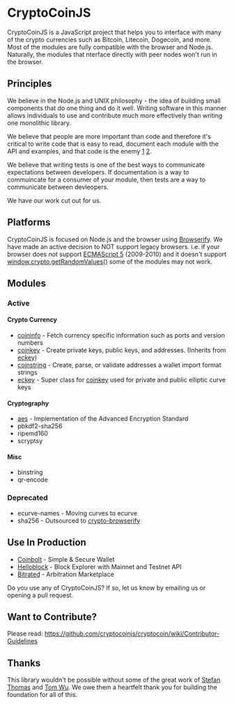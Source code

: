 CryptoCoinJS
============

CryptoCoinJS is a JavaScript project that helps you to interface with many of the crypto currencies such as Bitcoin, Litecoin, Dogecoin, and more. Most of the modules are fully compatible with the browser and Node.js. Naturally, the modules that nterface directly with peer nodes won't run in the browser.


Principles
----------

We believe in the Node.js and UNIX philosophy - the idea of building small components that do one thing and do it well. Writing software in this manner allows individuals to use and contribute much more effectively than writing one monolithic library.

We believe that people are more important than code and therefore it's critical to write code that is easy to read, document each module with the API and examples, and that code is the enemy [1](http://blog.codinghorror.com/the-best-code-is-no-code-at-all/) [2](http://blog.codinghorror.com/size-is-the-enemy/).

We believe that writing tests is one of the best ways to communicate expectations between developers. If documentation is a way to commuincate for a consumer of your module, then tests are a way to communicate between devleopers.

We have our work cut out for us.



Platforms
---------

CryptoCoinJS is focused on Node.js and the browser using [Browserify](https://github.com/substack/node-browserify). We have made an active decision to NOT support legacy browsers. i.e. if your browser does not support [ECMAScript 5](http://en.wikipedia.org/wiki/ECMAScript) (2009-2010) and it doesn't support [window.crypto.getRandomValues()](https://developer.mozilla.org/en-US/docs/Web/API/window.crypto.getRandomValues) some of the modules may not work.



Modules
-------

### Active

#### Crypto Currency

* [coininfo](modules/currency/coininfo.md) - Fetch currency specific information such as ports and version numbers
* [coinkey](modules/currency/coinkey.md) - Create private keys, public keys, and addresses. (Inherits from [eckey](modules/currency/eckey.md))
* [coinstring](modules/currency/coinstring.md) - Create, parse, or validate addresses a wallet import format strings
* [eckey](modules/currency/eckey.md) - Super class for [coinkey](modules/currency/coinkey) used for private and public elliptic curve keys


#### Cryptography

* [aes](modules/crypto/aes.md) - Implementation of the Advanced Encryption Standard
* pbkdf2-sha256
* ripemd160
* scryptsy



#### Misc

* binstring
* qr-encode 



### Deprecated

* ecurve-names - Moving curves to ecurve
* sha256 - Outsourced to [crypto-browserify][crypto-browserify]



Use In Production
-----------------

* [Coinbolt](https://www.coinbolt.com) - Simple & Secure Wallet
* [Helloblock](https://helloblock.io) - Block Explorer with Mainnet and Testnet API
* [Bitrated](https://www.bitrated.com) - Arbitration Marketplace

Do you use any of CryptoCoinJS? If so, let us know by emailing us or opening a pull request.



Want to Contribute?
-------------------

Please read: https://github.com/cryptocoinjs/cryptocoin/wiki/Contributor-Guidelines


Thanks
------

This library wouldn't be possible without some of the great work of [Stefan Thomas](https://github.com/justmoon) and [Tom Wu](http://www-cs-students.stanford.edu/~tjw/). We owe them a heartfelt thank you for building the foundation for all of this.


[crypto-browserify]: https://github.com/dominictarr/crypto-browserify


